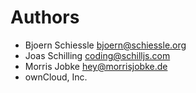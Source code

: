 <!--
  - SPDX-FileCopyrightText: 2024 Nextcloud GmbH and Nextcloud contributors
  - SPDX-License-Identifier: AGPL-3.0-or-later
-->
# Authors

- Bjoern Schiessle <bjoern@schiessle.org>
- Joas Schilling <coding@schilljs.com>
- Morris Jobke <hey@morrisjobke.de>
- ownCloud, Inc.
